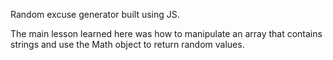 Random excuse generator built using JS. 

The main lesson learned here was how to manipulate an array that contains strings and use the Math object to return random values. 
